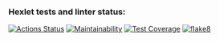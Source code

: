### Hexlet tests and linter status:
[![Actions Status](https://github.com/RomanUtolin/python-project-52/workflows/hexlet-check/badge.svg)](https://github.com/RomanUtolin/python-project-52/actions)
[![Maintainability](https://api.codeclimate.com/v1/badges/d1ba3bc46bbf896354ae/maintainability)](https://codeclimate.com/github/RomanUtolin/python-project-52/maintainability)
[![Test Coverage](https://api.codeclimate.com/v1/badges/d1ba3bc46bbf896354ae/test_coverage)](https://codeclimate.com/github/RomanUtolin/python-project-52/test_coverage)
[![flake8](https://github.com/RomanUtolin/python-project-52/actions/workflows/flake8.yml/badge.svg)](https://github.com/RomanUtolin/python-project-52/actions/workflows/flake8.yml)
